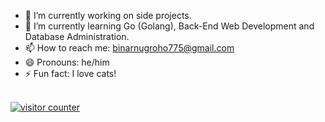 <ul>
  <li>🔭 I’m currently working on side projects.</li>
  <li>🌱 I’m currently learning Go (Golang), Back-End Web Development and Database Administration.</li>
  <li>📫 How to reach me: <a href="mailto:binarnugroho775@gmail.com">binarnugroho775@gmail.com</a></li>
  <li>😄 Pronouns: he/him</li>
  <li>⚡ Fun fact: I love cats!</li>
  <!-- <li>💬 Ask me about ...</li> -->
  <!-- <li>🤔 I’m looking for help with ...</li> -->
  <!-- <li>👯 I’m looking to collaborate on ...</li> -->
</ul>
<br>
<a href="https://github.com/journey-ad/Moe-counter">
  <img src="https://count.getloli.com/get/@binarstrike?theme=rule34" alt="visitor counter">
</a>

<!--
<picture>
  <img src="https://github-readme-stats.vercel.app/api/top-langs/?username=binarstrike&layout=compact" />
</picture>
<h3 align="center">

[![](https://count.getloli.com/get/@binarstrike?theme=rule34)](https://github.com/journey-ad/Moe-counter)
</h3>

**binarstrike/binarstrike** is a ✨ _special_ ✨ repository because its `README.md` (this file) appears on your GitHub profile.
<p align="center">
  <img src="https://readme-typing-svg.demolab.com/?lines=Hi+there!+%F0%9F%91%8B%F0%9F%8F%BB&font=Fira%20Code&center=true&width=380&height=50&duration=4000&pause=1000" alt="foo">
</p>
-->
